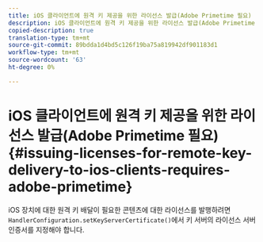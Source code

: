 ```yaml
---
title: iOS 클라이언트에 원격 키 제공을 위한 라이선스 발급(Adobe Primetime 필요)
description: iOS 클라이언트에 원격 키 제공을 위한 라이선스 발급(Adobe Primetime 필요)
copied-description: true
translation-type: tm+mt
source-git-commit: 89bdda1d4bd5c126f19ba75a819942df901183d1
workflow-type: tm+mt
source-wordcount: '63'
ht-degree: 0%

---
```



# iOS 클라이언트에 원격 키 제공을 위한 라이선스 발급(Adobe Primetime 필요){#issuing-licenses-for-remote-key-delivery-to-ios-clients-requires-adobe-primetime}

iOS 장치에 대한 원격 키 배달이 필요한 콘텐츠에 대한 라이선스를 발행하려면 `HandlerConfiguration.setKeyServerCertificate()`에서 키 서버의 라이선스 서버 인증서를 지정해야 합니다.
